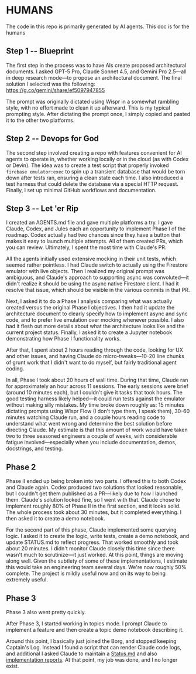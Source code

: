 # HUMANS

The code in this repo is primarily generated by AI agents.  This doc is for the humans 


## Step 1 -- Blueprint
The first step in the process was to have AIs create proposed architectural documents. I asked GPT-5 Pro, Claude Sonnet 4.5, and Gemini Pro 2.5—all in deep research mode—to propose an architectural document. The final solution I selected was the following: https://g.co/gemini/share/ef5097947855

The prompt was originally dictated using Wispr in a somewhat rambling style, with no effort made to clean it up afterward. This is my typical prompting style. After dictating the prompt once, I simply copied and pasted it to the other two platforms. 

## Step 2 -- Devops for God
The second step involved creating a repo with features convenient for AI agents to operate in, whether working locally or in the cloud (as with Codex or Devin). The idea was to create a test script that properly invoked `firebase emulator:exec` to spin up a transient database that would be torn down after tests ran, ensuring a clean state each time. I also introduced a test harness that could delete the database via a special HTTP request. Finally, I set up minimal GitHub workflows and documentation.

## Step 3 -- Let 'er Rip
I created an AGENTS.md file and gave multiple platforms a try. I gave Claude, Codex, and Jules each an opportunity to implement Phase I of the roadmap. Codex actually had two chances since they have a button that makes it easy to launch multiple attempts. All of them created PRs, which you can review. Ultimately, I spent the most time with Claude's PR.

All the agents initially used extensive mocking in their unit tests, which seemed rather pointless. I had Claude switch to actually using the Firestore emulator with live objects. Then I realized my original prompt was ambiguous, and Claude's approach to supporting async was convoluted—it didn't realize it should be using the async native Firestore client. I had it resolve that issue, which should be visible in the various commits in that PR.

Next, I asked it to do a Phase I analysis comparing what was actually created versus the original Phase I objectives. I then had it update the architecture document to clearly specify how to implement async and sync code, and to prefer live emulation over mocking whenever possible. I also had it flesh out more details about what the architecture looks like and the current project status. Finally, I asked it to create a Jupyter notebook demonstrating how Phase I functionality works. 

After that, I spent about 2 hours reading through the code, looking for UX and other issues, and having Claude do micro-tweaks—10-20 line chunks of grunt work that I didn't want to do myself, but fairly traditional agent coding.

In all, Phase I took about 20 hours of wall time. During that time, Claude ran for approximately an hour across 11 sessions. The early sessions were brief (around 10 minutes each), but I couldn't give it tasks that took hours. The good testing harness likely helped—it could run tests against the emulator without making silly mistakes. My time broke down roughly as: 15 minutes dictating prompts using Wispr Flow (I don't type them, I speak them), 30-60 minutes watching Claude run, and a couple hours reading code to understand what went wrong and determine the best solution before directing Claude. My estimate is that this amount of work would have taken two to three seasoned engineers a couple of weeks, with considerable fatigue involved—especially when you include documentation, demos, docstrings, and testing. 

## Phase 2
Phase II ended up being broken into two parts. I offered this to both Codex and Claude again. Codex produced two solutions that looked reasonable, but I couldn't get them published as a PR—likely due to how I launched them. Claude's solution looked fine, so I went with that. Claude chose to implement roughly 80% of Phase II in the first section, and it looks solid. The whole process took about 30 minutes, but it completed everything. I then asked it to create a demo notebook.

For the second part of this phase, Claude implemented some querying logic. I asked it to create the logic, write tests, create a demo notebook, and update STATUS.md to reflect progress. That worked smoothly and took about 20 minutes. I didn't monitor Claude closely this time since there wasn't much to scrutinize—it just worked. At this point, things are moving along well. Given the subtlety of some of these implementations, I estimate this would take an engineering team several days. We're now roughly 50% complete. The project is mildly useful now and on its way to being extremely useful.  

## Phase 3
Phase 3 also went pretty quickly. 

After Phase 3, I started working in topics mode.  I prompt Claude to implement a feature and then create a topic demo notebook describing it. 

Around this point, I basically just joined the Borg, and stopped keeping Captain's Log. Instead I found a script that can render Claude code logs, and additional I asked Claude to maintain a [Status.md](STATUS.md) and also [implementation reports](Implementation_Log.md). At that point, my job was done, and I no longer exist. 